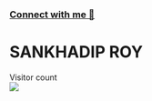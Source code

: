 <!-- ![visitors](https://visitor-badge.glitch.me/badge?page_id=Sankhadip-Roy&left_color=green&right_color=red)
![visitors](https://visitor-badge.laobi.icu/badge?page_id=Sankhadip-Roy.Sankhadip-Roy)
 -->
### [Connect with me 💬](www.linkedin.com/in/sankhadip-roy) 
<h1>SANKHADIP ROY</h1>
<p align="left"> 
  Visitor count<br>
  <img src="https://profile-counter.glitch.me/Sankhadip-Roy/count.svg" />
</p>
